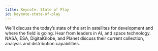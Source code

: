 ```yaml
---
title: Keynote: State of Play
id: keynote-state-of-play
---
```

We’ll discuss the today’s state of the art in satellites for development and where the field is going. Hear from leaders in AI, and space technology. NASA, ESA, DigitalGlobe, and Planet discuss their current collection, analysis and distribution capabilities.
